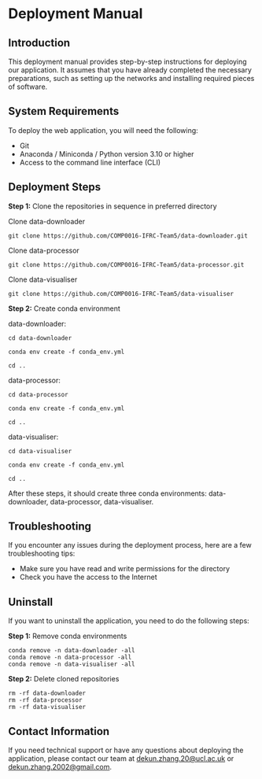 # Deployment Manual

## Introduction

This deployment manual provides step-by-step instructions for deploying
our application. It assumes that you have already completed the
necessary preparations, such as setting up the networks and installing
required pieces of software.

## System Requirements

To deploy the web application, you will need the following:

-   Git
-   Anaconda / Miniconda / Python version 3.10 or higher
-   Access to the command line interface (CLI)

## Deployment Steps

**Step 1:** Clone the repositories in sequence in preferred directory

Clone data-downloader

    git clone https://github.com/COMP0016-IFRC-Team5/data-downloader.git

Clone data-processor

    git clone https://github.com/COMP0016-IFRC-Team5/data-processor.git

Clone data-visualiser

    git clone https://github.com/COMP0016-IFRC-Team5/data-visualiser

**Step 2:** Create conda environment

data-downloader:

    cd data-downloader

    conda env create -f conda_env.yml

    cd ..

data-processor:

    cd data-processor

    conda env create -f conda_env.yml

    cd ..

data-visualiser:

    cd data-visualiser

    conda env create -f conda_env.yml

    cd ..

After these steps, it should create three conda environments:
data-downloader, data-processor, data-visualiser.

## Troubleshooting

If you encounter any issues during the deployment process, here are a
few troubleshooting tips:

-   Make sure you have read and write permissions for the directory
-   Check you have the access to the Internet

## Uninstall

If you want to uninstall the application, you need to do the following
steps:

**Step 1:** Remove conda environments

    conda remove -n data-downloader -all
    conda remove -n data-processor -all
    conda remove -n data-visualiser -all

**Step 2:** Delete cloned repositories

    rm -rf data-downloader
    rm -rf data-processor
    rm -rf data-visualiser

## Contact Information

If you need technical support or have any questions about deploying the
application, please contact our team at 
[dekun.zhang.20@ucl.ac.uk](mailto:dekun.zhang.20@ucl.ac.uk) or 
[dekun.zhang.2002@gmail.com](mailto:dekun.zhang.2002@gmail.com).
